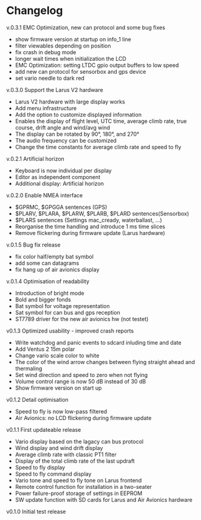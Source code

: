 Changelog
=

v.0.3.1 EMC Optimization, new can protocol and some bug fixes
- show firmware version at startup on info_1 line
- filter viewables depending on position
- fix crash in debug mode
- longer wait times when initialization the LCD
- EMC Optimization: setting LTDC gpio output buffers to low speed
- add new can protocol for sensorbox and gps device
- set vario needle to dark red

v.0.3.0 Support the Larus V2 hardware
- Larus V2 hardware with large display works
- Add menu infrastructure
- Add the option to customize displayed information
- Enables the display of flight level, UTC time, average climb rate, true course, drift angle and wind/avg wind
- The display can be rotated by 90°, 180°, and 270°
- The audio frequency can be customized
- Change the time constants for average climb rate and speed to fly

v.0.2.1 Artificial horizon
- Keyboard is now individual per display
- Editor as independent component
- Additional display: Artificial horizon

v.0.2.0 Enable NMEA interface
- $GPRMC, $GPGGA sentences (GPS)
- $PLARV, $PLARA, $PLARW, $PLARB, $PLARD sentences(Sensorbox)
- $PLARS sentences (Settings mac_cready, waterballast, ...)
- Reorganise the time handling and introduce 1 ms time slices
- Remove flickering during firmware update (Larus hardware)

v.0.1.5 Bug fix release
- fix color half/empty bat symbol
- add some can datagrams
- fix hang up of air avionics display

v.0.1.4 Optimisation of readability
- Introduction of bright mode
- Bold and bigger fonds
- Bat symbol for voltage representation
- Sat symbol for can bus and gps reception
- ST7789 driver for the new air avionics hw (not testet)

v0.1.3 Optimized usability - improved crash reports
- Write watchdog and panic events to sdcard inluding time and date
- Add Ventus 2 15m polar
- Change vario scale color to white
- The color of the wind arrow changes between flying straight ahead and thermaling
- Set wind direction and speed to zero when not flying
- Volume control range is now 50 dB instead of 30 dB
- Show firmware version on start up

v0.1.2 Detail optimisation
- Speed to fly is now low-pass filtered
- Air Avionics: no LCD flickering during firmware update

v0.1.1 First updateable release
- Vario display based on the lagacy can bus protocol
- Wind display and wind drift display
- Average climb rate with classic PT1 filter
- Display of the total climb rate of the last updraft
- Speed to fly display
- Speed to fly command display
- Vario tone and speed to fly tone on Larus frontend
- Remote control function for installation in a two-seater
- Power failure-proof storage of settings in EEPROM
- SW update function with SD cards for Larus and Air Avionics hardware

v0.1.0 Initial test release

